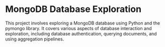 # MongoDB Database Exploration

This project involves exploring a MongoDB database using Python and the pymongo library. It covers various aspects of database interaction and exploration, including database authentication, querying documents, and using aggregation pipelines.
